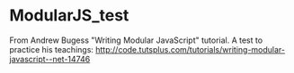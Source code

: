 # ModularJS_test
From Andrew Bugess "Writing Modular JavaScript" tutorial. A test to practice his teachings: http://code.tutsplus.com/tutorials/writing-modular-javascript--net-14746
